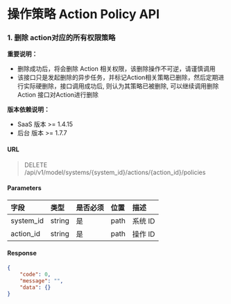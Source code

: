 # 操作策略 Action Policy API

### 1. 删除 action对应的所有权限策略
**重要说明：** 
- 删除成功后，将会删除 Action 相关权限，该删除操作不可逆，请谨慎调用
- 该接口只是发起删除的异步任务，并标记Action相关策略已删除，然后定期进行实际硬删除，接口调用成功后, 则认为其策略已被删除, 可以继续调用删除 Action 接口对Action进行删除

**版本依赖说明：**
- SaaS 版本 >= 1.4.15
- 后台 版本 >= 1.7.7

#### URL

> DELETE /api/v1/model/systems/{system_id}/actions/{action_id}/policies

#### Parameters

|字段 |类型 |是否必须 |位置 |描述 |
|:--|:--|:--|:--|:--|
|system_id |string |是 |path |系统 ID |
|action_id |string |是 |path |操作 ID |

#### Response
```json
{
    "code": 0,
    "message": "",
    "data": {}
}
```


